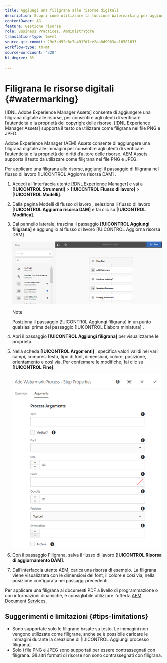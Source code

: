 ```yaml
---
title: Aggiungi una filigrana alle risorse digitali
description: Scopri come utilizzare la funzione Watermarking per aggiungere una filigrana digitale alle risorse.
contentOwner: AG
feature: Gestione risorse
role: Business Practices, Amministratore
translation-type: tm+mt
source-git-commit: 29e3cd92d6c7a4917d7ee2aa8d9963aa16581633
workflow-type: tm+mt
source-wordcount: '328'
ht-degree: 3%

---
```



# Filigrana le risorse digitali {#watermarking}

[!DNL Adobe Experience Manager Assets] consente di aggiungere una filigrana digitale alle risorse, per consentire agli utenti di verificare l’autenticità e la proprietà del copyright delle risorse. [!DNL Experience Manager Assets] supporta il testo da utilizzare come filigrana nei file PNG e JPEG.

Adobe Experience Manager (AEM) Assets consente di aggiungere una filigrana digitale alle immagini per consentire agli utenti di verificare l’autenticità e la proprietà dei diritti d’autore delle risorse. AEM Assets supporta il testo da utilizzare come filigrana nei file PNG e JPEG.

Per applicare una filigrana alle risorse, aggiungi il passaggio di filigrana nel flusso di lavoro [!UICONTROL Aggiorna risorsa DAM] .

1. Accedi all&#39;interfaccia utente [!DNL Experience Manager] e vai a **[!UICONTROL Strumenti]** > **[!UICONTROL Flusso di lavoro]** > **[!UICONTROL Modelli]**.
1. Dalla pagina Modelli di flusso di lavoro , seleziona il flusso di lavoro **[!UICONTROL Aggiorna risorsa DAM]** e fai clic su **[!UICONTROL Modifica]**.

1. Dal pannello laterale, trascina il passaggio **[!UICONTROL Aggiungi filigrana]** e aggiungilo al flusso di lavoro [!UICONTROL Aggiorna risorsa DAM] .

   ![Trascina il passaggio Aggiungi filigrana nel flusso di lavoro Aggiorna risorsa DAM](assets/add_watermark_step_aem_assets.png)

   >[!NOTE]
   >
   >Posiziona il passaggio [!UICONTROL Aggiungi filigrana] in un punto qualsiasi prima del passaggio [!UICONTROL Elabora miniatura] .

1. Apri il passaggio **[!UICONTROL Aggiungi filigrana]** per visualizzarne le proprietà.
1. Nella scheda **[!UICONTROL Argomenti]** , specifica valori validi nei vari campi, compresi testo, tipo di font, dimensioni, colore, posizione, orientamento e così via. Per confermare le modifiche, fai clic su **[!UICONTROL Fine]**.

   ![Fornisci gli argomenti nel passaggio Aggiungi filigrana in Assets](assets/arguments_add_watermark_aem_assets.png)

1. Con il passaggio Filigrana, salva il flusso di lavoro **[!UICONTROL Risorsa di aggiornamento DAM]**.
1. Dall’interfaccia utente AEM, carica una risorsa di esempio. La filigrana viene visualizzata con le dimensioni del font, il colore e così via, nella posizione configurata nei passaggi precedenti.

Per applicare una filigrana ai documenti PDF a livello di programmazione o con informazioni dinamiche, è consigliabile utilizzare l&#39;offerta [AEM Document Services](/help/forms/using/overview-aem-document-services.md).

## Suggerimenti e limitazioni {#tips-limitations}

* Sono supportate solo le filigrane basate su testo. Le immagini non vengono utilizzate come filigrane, anche se è possibile caricare le immagini durante la creazione di [!UICONTROL Aggiungi processo filigrana].
* Solo i file PNG e JPEG sono supportati per essere contrassegnati con filigrana. Gli altri formati di risorse non sono contrassegnati con filigrana.
